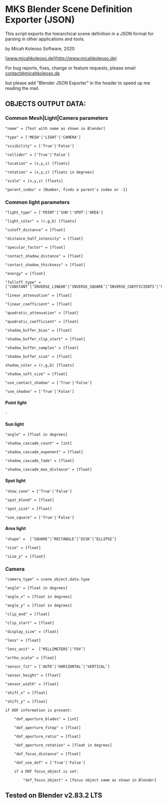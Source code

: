 # MKS Blender Scene Definition Exporter (JSON)

This script exports the hierarchical scene definition in a JSON format for parsing in other applications and tools.


by Micah Koleoso Software, 2020

[www.micahkoleoso.de](http://www.micahkoleoso.de)



For bug reports, fixes, change or feature requests, please email [contact@micahkoleoso.de](mailto:contact@micahkoleoso.de)

but please add "Blender JSON Exporter" in the header to speed up me reading the mail.



## OBJECTS OUTPUT DATA:

### Common Mesh|Light|Camera parameters

    "name" = [Text with name as shown in Blender]

    "type" = ['MESH'|'LIGHT'|'CAMERA']

    "visibility" = ['True'|'False']

    "collider" = ['True'|'False']

    "location" = (x,y,z) [floats]

    "rotation" = (x,y,z) [floats in degrees]

    "scale" = (x,y,z) [floats]

    "parent_index" = [Number, finds a parent's index or -1]   


### Common light parameters

    "light_type" = ['POINT'|'SUN'|'SPOT'|'AREA']

    "light_color" = (r,g,b) [floats]    

    "cutoff_distance" = [float]       

    "distance_half_intensity" = [float]

    "specular_factor" = [float]  
    
    "contact_shadow_distance" = [float]

    "contact_shadow_thickness" = [float]

    "energy" = [float]

    "falloff_type" = [‘CONSTANT’|‘INVERSE_LINEAR’|‘INVERSE_SQUARE’|‘INVERSE_COEFFICIENTS’|‘CUSTOM_CURVE’|‘LINEAR_QUADRATIC_WEIGHTED’]

    "linear_attenuation" = [float]

    "linear_coefficient" = [float]

    "quadratic_attenuation" = [float]

    "quadratic_coefficient" = [float]

    "shadow_buffer_bias" = [float]

    "shadow_buffer_clip_start" = [float]

    "shadow_buffer_samples" = [float]

    "shadow_buffer_size" = [float]    

    shadow_color = (r,g,b) [floats]  

    "shadow_soft_size" = [float]

    "use_contact_shadow" = ['True'|'False']

    "use_shadow" = ['True'|'False']

#### Point light

    -

#### Sun light

    "angle" = [float in degrees]

    "shadow_cascade_count" = [int]

    "shadow_cascade_exponent" = [float]

    "shadow_cascade_fade" = [float]

    "shadow_cascade_max_distance" = [float]

#### Spot light

    "show_cone" = ['True'|'False']

    "spot_blend" = [float]

    "spot_size" = [float]

    "use_square" = ['True'|'False']

#### Area light

    "shape" =  [‘SQUARE’|‘RECTANGLE’|‘DISK’|‘ELLIPSE’]
    
    "size" = [float]
    
    "size_y" = [float]


### Camera

    "camera_type" = scene_object.data.type

    "angle" = [float in degrees]

    "angle_x" = [float in degrees]

    "angle_y" = [float in degrees]

    "clip_end" = [float]

    "clip_start" = [float]

    "display_size" = [float]

    "lens" = [float]

    "lens_unit" =  [‘MILLIMETERS’|‘FOV’]

    "ortho_scale" = [float]

    "sensor_fit" = [‘AUTO’|‘HORIZONTAL’|‘VERTICAL’]

    "sensor_height" = [float]

    "sensor_width" = [float]

    "shift_x" = [float]

    "shift_y" = [float]

    if DOF information is present:

        "dof_aperture_blades" = [int]

        "dof_aperture_fstop" = [float]

        "dof_aperture_ratio" = [float]

        "dof_aperture_rotation" = [float in degrees]

        "dof_focus_distance" = [float]

        "dof_use_dof" = ['True'|'False']

        if a DOF focus_object is set:

            "dof_focus_object" = [focus object name as shown in Blender]


## Tested on Blender v2.83.2 LTS